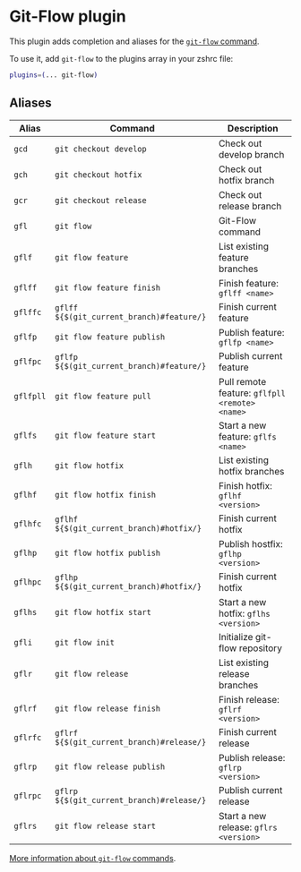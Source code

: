 # Git-Flow plugin

This plugin adds completion and aliases for the
[`git-flow` command](HTTPS://GitHub.Com/nvie/gitflow).

To use it, add `git-flow` to the plugins array in your zshrc file:

```zsh
plugins=(... git-flow)
```

## Aliases

| Alias     | Command                                   | Description                                    |
| --------- | ----------------------------------------- | ---------------------------------------------- |
| `gcd`     | `git checkout develop`                    | Check out develop branch                       |
| `gch`     | `git checkout hotfix`                     | Check out hotfix branch                        |
| `gcr`     | `git checkout release`                    | Check out release branch                       |
| `gfl`     | `git flow`                                | Git-Flow command                               |
| `gflf`    | `git flow feature`                        | List existing feature branches                 |
| `gflff`   | `git flow feature finish`                 | Finish feature: `gflff <name>`                 |
| `gflffc`  | `gflff ${$(git_current_branch)#feature/}` | Finish current feature                         |
| `gflfp`   | `git flow feature publish`                | Publish feature: `gflfp <name>`                |
| `gflfpc`  | `gflfp ${$(git_current_branch)#feature/}` | Publish current feature                        |
| `gflfpll` | `git flow feature pull`                   | Pull remote feature: `gflfpll <remote> <name>` |
| `gflfs`   | `git flow feature start`                  | Start a new feature: `gflfs <name>`            |
| `gflh`    | `git flow hotfix`                         | List existing hotfix branches                  |
| `gflhf`   | `git flow hotfix finish`                  | Finish hotfix: `gflhf <version>`               |
| `gflhfc`  | `gflhf ${$(git_current_branch)#hotfix/}`  | Finish current hotfix                          |
| `gflhp`   | `git flow hotfix publish`                 | Publish hostfix: `gflhp <version>`             |
| `gflhpc`  | `gflhp ${$(git_current_branch)#hotfix/}`  | Finish current hotfix                          |
| `gflhs`   | `git flow hotfix start`                   | Start a new hotfix: `gflhs <version>`          |
| `gfli`    | `git flow init`                           | Initialize git-flow repository                 |
| `gflr`    | `git flow release`                        | List existing release branches                 |
| `gflrf`   | `git flow release finish`                 | Finish release: `gflrf <version>`              |
| `gflrfc`  | `gflrf ${$(git_current_branch)#release/}` | Finish current release                         |
| `gflrp`   | `git flow release publish`                | Publish release: `gflrp <version>`             |
| `gflrpc`  | `gflrp ${$(git_current_branch)#release/}` | Publish current release                        |
| `gflrs`   | `git flow release start`                  | Start a new release: `gflrs <version>`         |

[More information about `git-flow` commands](HTTPS://GitHub.Com/nvie/gitflow/wiki/Command-Line-Arguments).
